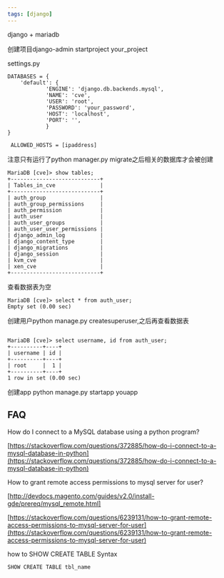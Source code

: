 ```yaml
---
tags: [django]
---
```

django + mariadb


创建项目django-admin startproject your_project


settings.py
```
DATABASES = {
    'default': {
            'ENGINE': 'django.db.backends.mysql',
            'NAME': 'cve',
            'USER': 'root', 
            'PASSWORD': 'your_password', 
            'HOST': 'localhost',
            'PORT': '',
            }       
}

 ALLOWED_HOSTS = [ipaddress]

```

注意只有运行了python manager.py migrate之后相关的数据库才会被创建
```
MariaDB [cve]> show tables;
+----------------------------+
| Tables_in_cve              |
+----------------------------+
| auth_group                 |
| auth_group_permissions     |
| auth_permission            |
| auth_user                  |
| auth_user_groups           |
| auth_user_user_permissions |
| django_admin_log           |
| django_content_type        |
| django_migrations          |
| django_session             |
| kvm_cve                    |
| xen_cve                    |
+----------------------------+

```

查看数据表为空
```
MariaDB [cve]> select * from auth_user;
Empty set (0.00 sec)
```

创建用户python manage.py createsuperuser,之后再查看数据表
```

MariaDB [cve]> select username, id from auth_user;
+----------+----+
| username | id |
+----------+----+
| root     |  1 |
+----------+----+
1 row in set (0.00 sec)
```

创建app python manage.py startapp youapp



## FAQ

How do I connect to a MySQL database using a python program?

[https://stackoverflow.com/questions/372885/how-do-i-connect-to-a-mysql-database-in-python](https://stackoverflow.com/questions/372885/how-do-i-connect-to-a-mysql-database-in-python)

How to grant remote access permissions to mysql server for user?

[http://devdocs.magento.com/guides/v2.0/install-gde/prereq/mysql_remote.html]

[https://stackoverflow.com/questions/6239131/how-to-grant-remote-access-permissions-to-mysql-server-for-user](https://stackoverflow.com/questions/6239131/how-to-grant-remote-access-permissions-to-mysql-server-for-user)

 how to SHOW CREATE TABLE Syntax
 
`SHOW CREATE TABLE tbl_name`
